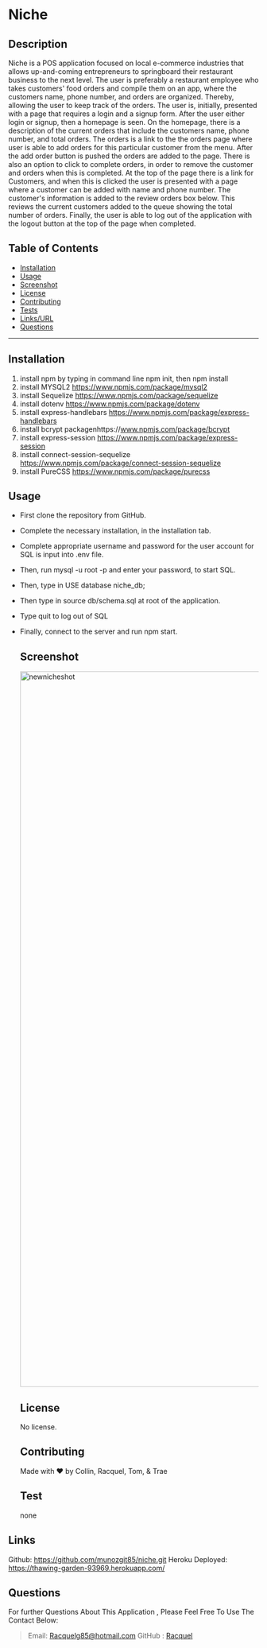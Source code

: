 # Niche

## Description

Niche is a POS application focused on local e-commerce industries
that allows up-and-coming entrepreneurs to springboard their restaurant business to the next level.
The user is preferably a restaurant employee who takes customers' food orders and compile them on an
app, where the customers name, phone number, and orders are organized. Thereby, allowing the user to
keep track of the orders.
The user is, initially, presented with a page that requires a login and a signup form. After the user either login or signup,
then a homepage is seen. On the homepage, there is a description of the current orders that include
the customers name, phone number, and total orders.
The orders is a link to the the orders page where user is able to add orders for this particular customer
from the menu. After the add order button is pushed the orders are added to the page.
There is also an option to click to complete orders, in order to remove the customer and orders when this is
completed.
At the top of the page there is a link for Customers, and when this is clicked the user is presented
with a page where a customer can be added with name and phone number. The customer's information is added
to the review orders box below. This reviews the current customers added to the queue showing the total
number of orders. Finally, the user is able to log out of the application with the logout button at the
top of the page when completed.

## Table of Contents

- [Installation](#Installation)
- [Usage](#Usage)
- [Screenshot](#Screenshot)
- [License](#license)
- [Contributing](#Contributing)
- [Tests](#Tests)
- [Links/URL](#Links)
- [Questions](#Questions)

---

## Installation

1. install npm by typing in command line npm init, then npm install
2. install MYSQL2 https://www.npmjs.com/package/mysql2
3. install Sequelize https://www.npmjs.com/package/sequelize
4. install dotenv https://www.npmjs.com/package/dotenv
5. install express-handlebars https://www.npmjs.com/package/express-handlebars
6. install bcrypt packagenhttps://www.npmjs.com/package/bcrypt
7. install express-session https://www.npmjs.com/package/express-session
8. install connect-session-sequelize https://www.npmjs.com/package/connect-session-sequelize
9. install PureCSS https://www.npmjs.com/package/purecss

## Usage

- First clone the repository from GitHub.
- Complete the necessary installation, in the installation tab.
- Complete appropriate username and password for the user account for SQL is input into
  .env file.
- Then, run mysql -u root -p and enter your password, to start SQL.
- Then, type in USE database niche_db;
- Then type in source db/schema.sql at root of the application.
- Type quit to log out of SQL
- Finally, connect to the server and run npm start.

  ## Screenshot
  
  
  <img width="1440" alt="newnicheshot" src="https://user-images.githubusercontent.com/107218022/198148704-bb6e35d9-531e-4db0-a06f-51431fa19cce.png">


  ## License

  No license.

  ## Contributing

  Made with ♥ by Collin, Racquel, Tom, & Trae

  ## Test

  none

## Links

Github: https://github.com/munozgit85/niche.git
Heroku Deployed: https://thawing-garden-93969.herokuapp.com/

## Questions

For further Questions About This Application , Please Feel Free To Use The Contact Below:

> Email: Racquelg85@hotmail.com
> GitHub : [Racquel](https://github.com/munozgit85/niche.git)
